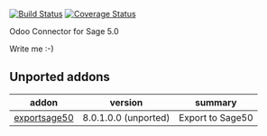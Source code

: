 [![Build Status](https://travis-ci.org/OCA/connector-sage-50.svg?branch=9.0)](https://travis-ci.org/OCA/connector-sage-50)
[![Coverage Status](https://coveralls.io/repos/OCA/connector-sage-50/badge.png?branch=9.0)](https://coveralls.io/r/OCA/connector-sage-50?branch=9.0)

Odoo Connector for Sage 5.0

Write me :-)

[//]: # (addons)

Unported addons
---------------
addon | version | summary
--- | --- | ---
[exportsage50](exportsage50/) | 8.0.1.0.0 (unported) | Export to Sage50

[//]: # (end addons)
